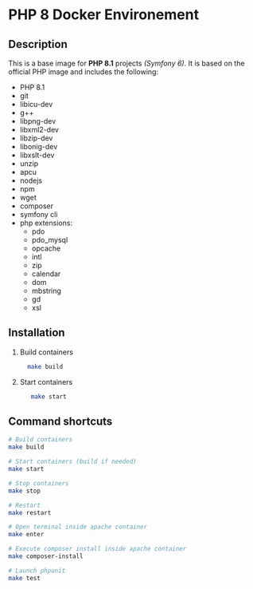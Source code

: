 # PHP 8 Docker Environement

## Description
This is a base image for **PHP 8.1** projects *(Symfony 6)*. It is based on the official PHP image and includes the following:
- PHP 8.1
- git
- libicu-dev 
- g++ 
- libpng-dev 
- libxml2-dev 
- libzip-dev 
- libonig-dev 
- libxslt-dev 
- unzip
- apcu
- nodejs 
- npm 
- wget
- composer
- symfony cli
- php extensions: 
  - pdo 
  - pdo_mysql 
  - opcache 
  - intl 
  - zip 
  - calendar 
  - dom 
  - mbstring 
  - gd 
  - xsl

## Installation

1. Build containers
    ```bash
      make build
    ```

2. Start containers
   ```bash
      make start
   ```

## Command shortcuts

```bash
# Build containers
make build

# Start containers (build if needed)
make start

# Stop containers
make stop

# Restart
make restart

# Open terminal inside apache container
make enter

# Execute composer install inside apache container
make composer-install

# Launch phpunit
make test
```
